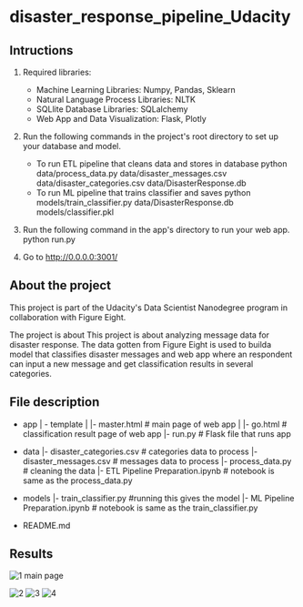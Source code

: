 # disaster_response_pipeline_Udacity
## Intructions
1. Required libraries:
    - Machine Learning Libraries: Numpy, Pandas, Sklearn
    - Natural Language Process Libraries: NLTK
    - SQLlite Database Libraries: SQLalchemy
    - Web App and Data Visualization: Flask, Plotly

2. Run the following commands in the project's root directory to set up your database and model.
    - To run ETL pipeline that cleans data and stores in database python data/process_data.py data/disaster_messages.csv data/disaster_categories.csv data/DisasterResponse.db
    - To run ML pipeline that trains classifier and saves python models/train_classifier.py data/DisasterResponse.db models/classifier.pkl

3. Run the following command in the app's directory to run your web app. python run.py

4. Go to http://0.0.0.0:3001/

## About the project
This project is part of the Udacity's Data Scientist Nanodegree program in collaboration with Figure Eight.

The project is about This project is about analyzing message data for disaster response. The data gotten from Figure Eight is used to builda model that classifies disaster messages and web app where an respondent can input a new message and get classification results in several categories.

## File description
- app
| - template
| |- master.html  # main page of web app
| |- go.html  # classification result page of web app
|- run.py  # Flask file that runs app

- data
|- disaster_categories.csv  # categories data to process 
|- disaster_messages.csv  # messages data to process
|- process_data.py        # cleaning the data
|- ETL Pipeline Preparation.ipynb    # notebook is same as the process_data.py

- models
|- train_classifier.py      #running this gives the model
|- ML Pipeline Preparation.ipynb  # notebook is same as the train_classifier.py   

- README.md

## Results


![1  main page](https://user-images.githubusercontent.com/104189092/197836163-599e1601-d0bf-4aed-8cf9-4249f11a5d85.png)

![2](https://user-images.githubusercontent.com/104189092/197836210-e7169aa2-95de-4943-9988-8a4e2585bb0d.png)
![3](https://user-images.githubusercontent.com/104189092/197836214-a0714d3e-3071-4a00-9f7d-87f084869cb2.png)
![4](https://user-images.githubusercontent.com/104189092/197836218-ec7195dd-4aec-49e6-b4e6-b37cda229be3.png)
